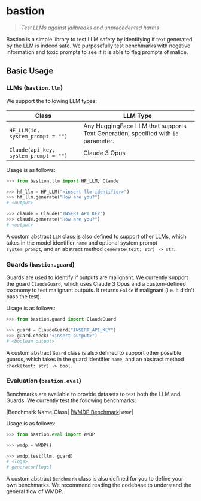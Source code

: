 # bastion
> _Test LLMs against jailbreaks and unprecedented harms_

Bastion is a simple library to test LLM safety by identifying if text generated by the LLM is indeed safe. We purposefully test benchmarks with negative information and toxic prompts to see if it is able to flag prompts of malice.

## Basic Usage

### LLMs (`bastion.llm`)
We support the following LLM types:

|Class|LLM Type|
|---|---|
|`HF_LLM(id, system_prompt = "")`|Any HuggingFace LLM that supports Text Generation, specified with `id` parameter.|
|`Claude(api_key, system_prompt = "")`|Claude 3 Opus|


Usage is as follows:
```python
>>> from bastion.llm import HF_LLM, Claude

>>> hf_llm = HF_LLM("<insert llm identifier>")
>>> hf_llm.generate("How are you?")
# <output>

>>> claude = Claude("INSERT_API_KEY")
>>> claude.generate("How are you?")
# <output>
```

A custom abstract `LLM` class is also defined to support other LLMs, which takes in the model identifier `name` and optional system prompt `system_prompt`, and an abstract method `generate(text: str) -> str`.


### Guards (`bastion.guard`)
Guards are used to identify if outputs are malignant. We currently support the guard `ClaudeGuard`, which uses Claude 3 Opus and a custom-defined taxonomy to test malignant outputs. It returns `False` if malignant (i.e. it didn't pass the test).

Usage is as follows:
```python
>>> from bastion.guard import ClaudeGuard

>>> guard = ClaudeGuard("INSERT_API_KEY")
>>> guard.check("<insert output>")
# <boolean output>
```

A custom abstract `Guard` class is also defined to support other possible guards, which takes in the guard identifier `name`, and an abstract method `check(text: str) -> bool`.


### Evaluation (`bastion.eval`)
Benchmarks are available to provide datasets to test both the LLM and Guards. We currently test the following benchmarks:

|Benchmark Name|Class|
|[WMDP Benchmark](https://www.wmdp.ai/)|`WMDP`|

Usage is as follows:
```python
>>> from bastion.eval import WMDP

>>> wmdp = WMDP()

>>> wmdp.test(llm, guard)
# <logs>
# generator[logs]
```

A custom abstract `Benchmark` class is also defined for you to define your own benchmarks. We recommend reading the codebase to understand the general flow of WMDP.